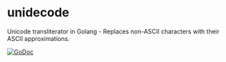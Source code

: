 unidecode
=========

Unicode transliterator in Golang - Replaces non-ASCII characters with their ASCII approximations.

[![GoDoc](https://godoc.org/github.com/rainycape/unidecode?status.svg)](https://godoc.org/github.com/rainycape/unidecode)
